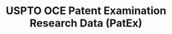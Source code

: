 ---
layout: default
bigquery: https://console.cloud.google.com/bigquery?p=patents-public-data&d=uspto_oce_pair&page=dataset
citation: 'Graham, S. Marco, A., and Miller, A. (2015). “The USPTO Patent Examination
  Research Dataset: A Window on the Process of Patent Examination.”'
contributors: Graham, S. Marco, A., Miller, A.
cost: None
description: The latest version of PatEx (referred to below as the 2020 release) contains
  detailed information on nearly 11.9 million publicly-viewable provisional and non-provisional
  patent applications to the USPTO and over 4.6 million Patent Cooperation Treaty
  (PCT) applications. It is based on data that OCE downloaded from the Patent Examination
  Data System (PEDS) in April, 2021. The PEDS data are sourced from Public PAIR. The
  first time that OCE used PEDS as the basis of PatEx was for the 2019 release. We
  took the PEDS data and organized it into the familiar PatEx data files, which are
  based on the organization of the Public PAIR portal. The data files include information
  on each application’s characteristics, prosecution history, continuation history,
  claims of foreign priority, patent term adjustment history, publication history,
  and correspondence address information.
documentation: 'For the 2019 and later releases, new technical documentation is available
  https://www.uspto.gov/sites/default/files/documents/PatEx-2019-Technical-Doc.pdf


  A document describing the 2014-2017 data sets is available and can be cited as:
  Graham, Stuart J.H. and Marco, Alan C. and Miller, Richard, The USPTO Patent Examination
  Research Dataset: A Window on the Process of Patent Examination (November 30, 2015).
  Available at SSRN: https://ssrn.com/abstract=2702637.'
last_edit: Mon, 04 Apr 2022 19:06:22 GMT
location: https://www.uspto.gov/ip-policy/economic-research/research-datasets/patent-examination-research-dataset-public-pair
maintained_by: EconomicsData@uspto.gov
related_publications: https://ssrn.com/abstract=29956744, https://ssrn.com/abstract=2702637
schema_fields: '[''event_code'', ''patent_number'', ''inventor_name_last'', ''uspc_class'',
  ''examiner_name_first'', ''inventor_country_name'', ''earliest_pgpub_date'', ''filing_date'',
  ''appl_status_code'', ''examiner_name_middle'', ''invention_subject_matter'', ''file_location'',
  ''inventor_rank'', ''correspondence_region_name'', ''correspondence_region_code'',
  ''correspondence_name_line_1'', ''wipo_pub_date'', ''small_entity_indicator'', ''child_filing_date'',
  ''application_number_pair'', ''correspondence_street_line_1'', ''correspondence_country_code'',
  ''foreign_parent_date'', ''invention_title'', ''status_description'', ''aia_first_to_file'',
  ''earliest_pgpub_number'', ''application_number'', ''inventor_address_type'', ''application_type'',
  ''inventor_country_code'', ''inventor_name_first'', ''foreign_parent_id'', ''correspondence_country_name'',
  ''uspc_subclass'', ''correspondence_postal_code'', ''sequence_number'', ''continuation_type'',
  ''abandon_date'', ''wipo_pub_number'', ''child_application_number'', ''confirm_number'',
  ''parent_country_code'', ''patent_issue_date'', ''inventor_region_code'', ''disposal_type'',
  ''correspondence_street_line_2'', ''parent_country'', ''examiner_name_last'', ''appl_status_date'',
  ''parent_filing_date'', ''recorded_date'', ''status_code'', ''file_location_date'',
  ''examiner_art_unit'', ''inventor_name_middle'', ''correspondence_name_line_2'',
  ''examiner_id'', ''correspondence_city'', ''customer_number'', ''event_description'',
  ''parent_application_number'', ''atty_docket_number'']'
shortname: patex
tags:
- patents
- legal
- history
terms_of_use: 'USPTO’s online databases are not designed or intended to be a source
  for bulk downloads of USPTO data when accessed through the website’s interfaces.
  Individuals, companies, IP addresses, or blocks of IP addresses who, in effect,
  deny or decrease service by generating unusually high numbers of database accesses
  (searches, pages, or hits), whether generated manually or in an automated fashion,
  may be denied access to USPTO servers without notice.


  Bulk data products may be separately obtained from the USPTO, either for free or
  at the cost of dissemination. For details, see information on Electronic Bulk Data
  Products: https://www.uspto.gov/learning-and-resources/electronic-bulk-data-products'
title: USPTO OCE Patent Examination Research Data (PatEx)
uuid: 4342caa7-23af-420c-b2f6-6088f133df6a
---